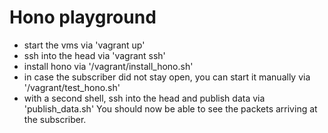 # Hono playground

- start the vms via 'vagrant up'
- ssh into the head via 'vagrant ssh'
- install hono via '/vagrant/install\_hono.sh'
- in case the subscriber did not stay open, you can start it manually via '/vagrant/test\_hono.sh'
- with a second shell, ssh into the head and publish data via 'publish\_data.sh'
You should now be able to see the packets arriving at the subscriber.
